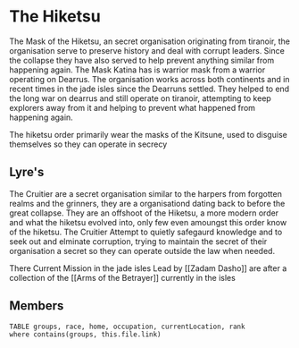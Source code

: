# The Hiketsu

The Mask of the Hiketsu, an secret organisation originating from tiranoir, the organisation serve to preserve history and deal with corrupt leaders. Since the collapse they have also served to help prevent anything similar from happening again. The Mask Katina has is warrior mask from a warrior operating on Dearrus. The organisation works across both continents and in recent times in the jade isles since the Dearruns settled. They helped to end the long war on dearrus and still operate on tiranoir, attempting to keep explorers away from it and helping to prevent what happened from happening again. 

The hiketsu order primarily wear the masks of the Kitsune, used to disguise themselves so they can operate in secrecy

## Lyre's

The Cruitier are a secret organisation similar to the harpers from forgotten realms and the grinners, they are a organisationd dating back to before the great collapse. They are an offshoot of the Hiketsu, a more modern order and what the hiketsu evolved into, only few even amoungst this order know of the hiketsu. The Cruitier Attempt to quietly safegaurd knowledge and to seek out and elminate corruption, trying to maintain the secret of their organisation a secret so they can operate outside the law when needed.

There Current Mission in the jade isles Lead by [[Zadam Dasho]] are after a collection of the [[Arms of the Betrayer]] currently in the isles

## Members
```dataview
TABLE groups, race, home, occupation, currentLocation, rank
where contains(groups, this.file.link)
```
